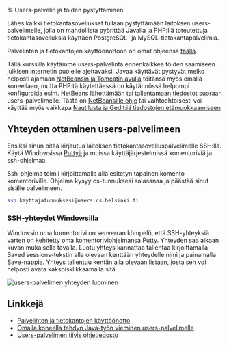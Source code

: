 % Users-palvelin ja töiden pystyttäminen
<!-- order: 3 -->

Lähes kaikki tietokantasovellukset tullaan pystyttämään laitoksen
users-palvelimelle, jolla on mahdollista pyörittää Javalla ja PHP:llä toteutettuja tietokantasovelluksia
käyttäen PostgreSQL- ja MySQL-tietokantapalvelimia.

Palvelinten ja tietokantojen käyttöönottoon on omat ohjeensa [täällä](kayttoonotto/index.html).

Tällä kurssilla käytämme users-palvelinta ennenkaikkea 
töiden saamiseen julkisen internetin puolelle ajettavaksi.
Javaa käyttävät pystyvät melko helposti ajamaan [NetBeansin ja Tomcatin avulla](netbeans/java.html)
töitänsä myös omalla koneellaan, mutta 
PHP:tä käytettäessä on käytännössä helpompi konfiguroida 
esim. NetBeans lähettämään tai tallentamaan tiedostot suoraan users-palvelimelle.
Tästä on [NetBeansille ohje](netbeans/php.html) tai vaihtoehtoisesti voi käyttää
myös vaikkapa [Nautilusta ja Gedit:iä tiedostojen etämuokkaamiseen](nautilus-ssh.html)

## Yhteyden ottaminen users-palvelimeen

[putty]: http://www.chiark.greenend.org.uk/~sgtatham/putty/download.html

Ensiksi sinun pitää kirjautua laitoksen tietokantasovelluspalvelimelle 
SSH:llä. Käytä Windowsissa [Puttyä][putty] ja muissa käyttäjärjestelmissä komentoriviä ja ssh-ohjelmaa.

Ssh-ohjelma toimii kirjoittamalla alla esitetyn tapainen komento komentoriville.
Ohjelma kysyy cs-tunnuksesi salasanaa ja päästää sinut sisälle palvelimeen.

~~~~bash
ssh kayttajatunnuksesi@users.cs.helsinki.fi
~~~~

### SSH-yhteydet Windowsilla

Windowsin oma komentorivi on senverran kömpelö, että SSH-yhteyksiä varten on 
kehitetty oma komentoriviohjelmansa [Putty][putty].
Yhteyden saa aikaan kuvan mukaisella tavalla. 
Luotu yhteys kannattaa tallentaa
kirjoittamalla Saved sessions-tekstin alla olevaan kenttään yhteydelle nimi
ja painamalla Save-nappia. Yhteys tallentuu kentän alla olevaan listaan,
josta sen voi helposti avata kaksoisklikkaamalla sitä.

![users-palvelimen yhteyden luominen]({{myimgdir}}putty-users.png)

## Linkkejä

* [Palvelinten ja tietokantojen käyttöönotto](kayttoonotto/index.html)
* [Omalla koneella tehdyn Java-työn vieminen users-palvelimelle](java-war-paketit.html)
* [Users-palvelimen tiivis ohjetiedosto](http://users.cs.helsinki.fi/README.users.cs.helsinki.fi.txt)
